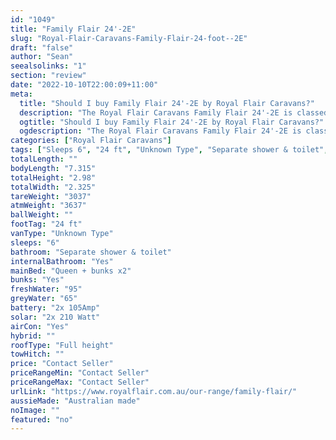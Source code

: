```yaml
---
id: "1049"
title: "Family Flair 24'-2E"
slug: "Royal-Flair-Caravans-Family-Flair-24-foot--2E"
draft: "false"
author: "Sean"
seealsolinks: "1"
section: "review"
date: "2022-10-10T22:00:09+11:00"
meta:
  title: "Should I buy Family Flair 24'-2E by Royal Flair Caravans?"
  description: "The Royal Flair Caravans Family Flair 24'-2E is classed as Unknown Type, and sleeps 6 people. It is Australian made and comes in at 24 ft. It generally has Separate shower & toilet."
  ogtitle: "Should I buy Family Flair 24'-2E by Royal Flair Caravans?"
  ogdescription: "The Royal Flair Caravans Family Flair 24'-2E is classed as Unknown Type, and sleeps 6 people. It is Australian made and comes in at 24 ft. It generally has Separate shower & toilet."
categories: ["Royal Flair Caravans"]
tags: ["Sleeps 6", "24 ft", "Unknown Type", "Separate shower & toilet", "Full height", "Price Unknown"]
totalLength: ""
bodyLength: "7.315"
totalHeight: "2.98"
totalWidth: "2.325"
tareWeight: "3037"
atmWeight: "3637"
ballWeight: ""
footTag: "24 ft"
vanType: "Unknown Type"
sleeps: "6"
bathroom: "Separate shower & toilet"
internalBathroom: "Yes"
mainBed: "Queen + bunks x2"
bunks: "Yes"
freshWater: "95"
greyWater: "65"
battery: "2x 105Amp"
solar: "2x 210 Watt"
airCon: "Yes"
hybrid: ""
roofType: "Full height"
towHitch: ""
price: "Contact Seller"
priceRangeMin: "Contact Seller"
priceRangeMax: "Contact Seller"
urlLink: "https://www.royalflair.com.au/our-range/family-flair/"
aussieMade: "Australian made"
noImage: ""
featured: "no"
---
```

